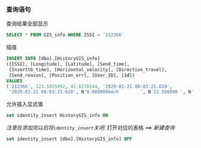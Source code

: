### 查询语句



查询结果全部显示

```sql
SELECT * FROM GIS_info WHERE ISSI = '212366'
```

插值

```sql
INSERT INTO [dbo].[HistoryGIS_info]
([ISSI], [Longitude], [Latitude], [Send_time], 
 [Inserttb_time], [Horizontal_velocity], [Direction_travel], 
 [Send_reason], [Position_err], [User_ID], [id]) 
VALUES 
('212366', 123.5055992, 42.0278544, '2020-02-21 08:03:25.620', 
 '2020-02-21 08:03:25.620', N'0.000000km/h        ', N'22.500000 ', N'(-1)Unknow_Reason', N'<20m                          ', '6837', 5);
```

允许插入显式值

```sql
set identity_insert HistoryGIS_info ON
```
*注意在添加完以后将`identity_insert`关闭:*
打开对应的表格 ==> *新建查询*

```sql
set identity_insert [dbo].[HistoryGIS_info] OFF
```

